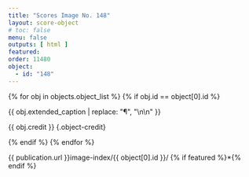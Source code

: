 ```yaml
---
title: "Scores Image No. 148"
layout: score-object
# toc: false
menu: false
outputs: [ html ]
featured: 
order: 11480
object:
  - id: "148"
---
```


{% for obj in objects.object_list %}
{% if obj.id == object[0].id %}

{{ obj.extended_caption | replace: "¶", "\n\n" }}

{{ obj.credit }} {.object-credit}

{% endif %}
{% endfor %}

<div class="object-credit object-url is-print-only">

{{ publication.url }}image-index/{{ object[0].id }}/ {% if featured %}*{% endif %}

</div>
